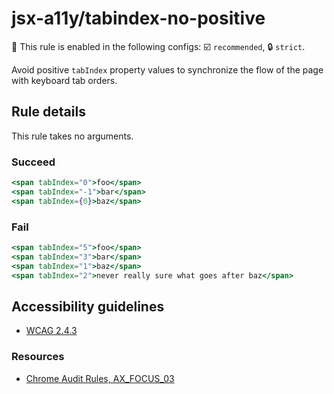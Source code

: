 # jsx-a11y/tabindex-no-positive

💼 This rule is enabled in the following configs: ☑️ `recommended`, 🔒 `strict`.

<!-- end auto-generated rule header -->

Avoid positive `tabIndex` property values to synchronize the flow of the page with keyboard tab orders.

## Rule details

This rule takes no arguments.

### Succeed
```jsx
<span tabIndex="0">foo</span>
<span tabIndex="-1">bar</span>
<span tabIndex={0}>baz</span>
```

### Fail
```jsx
<span tabIndex="5">foo</span>
<span tabIndex="3">bar</span>
<span tabIndex="1">baz</span>
<span tabIndex="2">never really sure what goes after baz</span>
```

## Accessibility guidelines
- [WCAG 2.4.3](https://www.w3.org/WAI/WCAG21/Understanding/focus-orders)

### Resources
- [Chrome Audit Rules, AX_FOCUS_03](https://github.com/GoogleChrome/accessibility-developer-tools/wiki/Audit-Rules#ax_focus_03)
